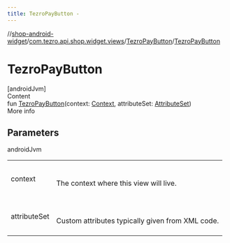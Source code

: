 ```yaml
---
title: TezroPayButton -
---
```

//[shop-android-widget](../../../index.md)/[com.tezro.api.shop.widget.views](../index.md)/[TezroPayButton](index.md)/[TezroPayButton](-tezro-pay-button.md)



# TezroPayButton  
[androidJvm]  
Content  
fun [TezroPayButton](-tezro-pay-button.md)(context: [Context](https://developer.android.com/reference/kotlin/android/content/Context.html), attributeSet: [AttributeSet](https://developer.android.com/reference/kotlin/android/util/AttributeSet.html))  
More info  


## Parameters  
  
androidJvm  
  
| | |
|---|---|
| <a name="com.tezro.api.shop.widget.views/TezroPayButton/TezroPayButton/#android.content.Context#android.util.AttributeSet/PointingToDeclaration/"></a>context| <a name="com.tezro.api.shop.widget.views/TezroPayButton/TezroPayButton/#android.content.Context#android.util.AttributeSet/PointingToDeclaration/"></a><br><br>The context where this view will live.<br><br>|
| <a name="com.tezro.api.shop.widget.views/TezroPayButton/TezroPayButton/#android.content.Context#android.util.AttributeSet/PointingToDeclaration/"></a>attributeSet| <a name="com.tezro.api.shop.widget.views/TezroPayButton/TezroPayButton/#android.content.Context#android.util.AttributeSet/PointingToDeclaration/"></a><br><br>Custom attributes typically given from XML code.<br><br>|
  
  



